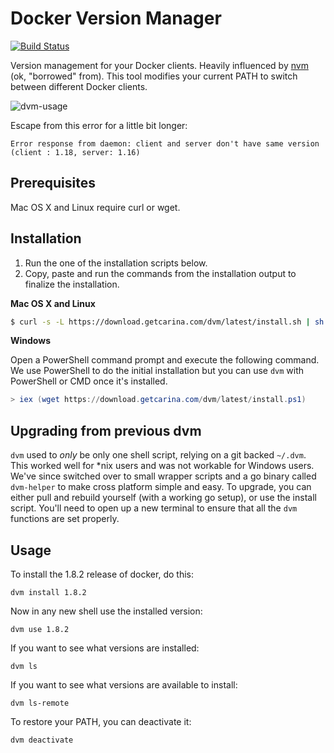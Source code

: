# Docker Version Manager

[![Build Status](https://travis-ci.org/getcarina/dvm.svg?branch=master)](https://travis-ci.org/getcarina/dvm)

Version management for your Docker clients. Heavily influenced by [nvm](https://github.com/creationix/nvm) (ok, "borrowed" from).
This tool modifies your current PATH to switch between different Docker clients.

![dvm-usage](https://cloud.githubusercontent.com/assets/1368985/10800443/d3f0f39a-7d7f-11e5-87b5-1bda5ffe4859.png)

Escape from this error for a little bit longer:

```
Error response from daemon: client and server don't have same version (client : 1.18, server: 1.16)
```

## Prerequisites
Mac OS X and Linux require curl or wget.

## Installation
1. Run the one of the installation scripts below.
2. Copy, paste and run the commands from the installation output to finalize the installation.

**Mac OS X and Linux**

```bash
$ curl -s -L https://download.getcarina.com/dvm/latest/install.sh | sh
```

**Windows**

Open a PowerShell command prompt and execute the following command. We use PowerShell to do the initial
installation but you can use `dvm` with PowerShell or CMD once it's installed.

```powershell
> iex (wget https://download.getcarina.com/dvm/latest/install.ps1)
```

## Upgrading from previous dvm

`dvm` used to *only* be only one shell script, relying on a git backed `~/.dvm`. This worked well for \*nix users and was not workable for Windows users. We've since switched over to small wrapper scripts and a go binary called `dvm-helper` to make cross platform simple and easy. To upgrade, you can either pull and rebuild yourself (with a working go setup), or use the install script. You'll need to open up a new terminal to ensure that all the `dvm` functions are set properly.

## Usage

To install the 1.8.2 release of docker, do this:

    dvm install 1.8.2

Now in any new shell use the installed version:

    dvm use 1.8.2

If you want to see what versions are installed:

    dvm ls

If you want to see what versions are available to install:

    dvm ls-remote

To restore your PATH, you can deactivate it:

    dvm deactivate
